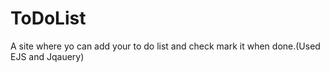 # ToDoList
A site where yo can add your to do list and check mark it when done.(Used EJS and Jqauery)
